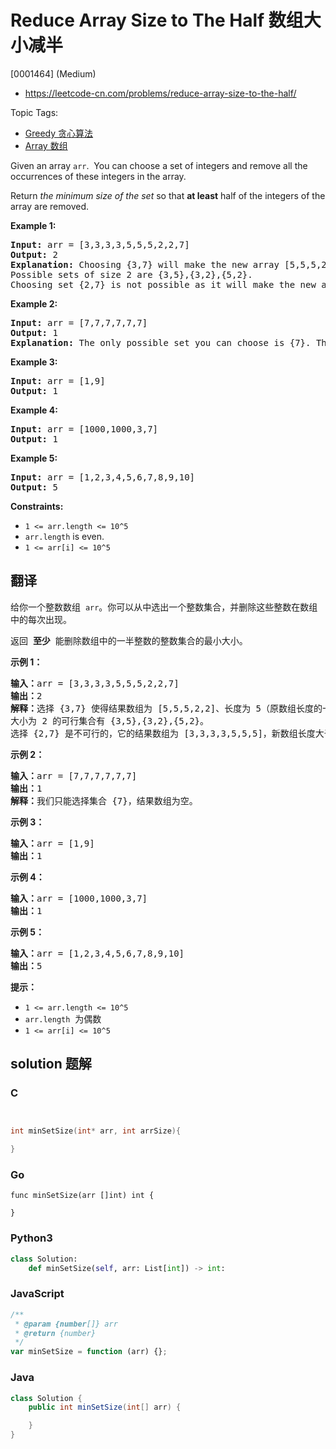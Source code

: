 # Reduce Array Size to The Half 数组大小减半

[0001464] (Medium)

- https://leetcode-cn.com/problems/reduce-array-size-to-the-half/

Topic Tags:

- [Greedy 贪心算法](https://leetcode-cn.com/tag/greedy/)
- [Array 数组](https://leetcode-cn.com/tag/array/)

Given an array `arr`.  You can choose a set of integers and remove all the occurrences of these integers in the array.

Return _the minimum size of the set_ so that **at least** half of the integers of the array are removed.

**Example 1:**

<pre><strong>Input:</strong> arr = [3,3,3,3,5,5,5,2,2,7]
<strong>Output:</strong> 2
<strong>Explanation:</strong> Choosing {3,7} will make the new array [5,5,5,2,2] which has size 5 (i.e equal to half of the size of the old array).
Possible sets of size 2 are {3,5},{3,2},{5,2}.
Choosing set {2,7} is not possible as it will make the new array [3,3,3,3,5,5,5] which has size greater than half of the size of the old array.
</pre>

**Example 2:**

<pre><strong>Input:</strong> arr = [7,7,7,7,7,7]
<strong>Output:</strong> 1
<strong>Explanation:</strong> The only possible set you can choose is {7}. This will make the new array empty.
</pre>

**Example 3:**

<pre><strong>Input:</strong> arr = [1,9]
<strong>Output:</strong> 1
</pre>

**Example 4:**

<pre><strong>Input:</strong> arr = [1000,1000,3,7]
<strong>Output:</strong> 1
</pre>

**Example 5:**

<pre><strong>Input:</strong> arr = [1,2,3,4,5,6,7,8,9,10]
<strong>Output:</strong> 5
</pre>

**Constraints:**

- `1 <= arr.length <= 10^5`
- `arr.length` is even.
- `1 <= arr[i] <= 10^5`

## 翻译

给你一个整数数组  `arr`。你可以从中选出一个整数集合，并删除这些整数在数组中的每次出现。

返回  **至少**  能删除数组中的一半整数的整数集合的最小大小。

**示例 1：**

<pre><strong>输入：</strong>arr = [3,3,3,3,5,5,5,2,2,7]
<strong>输出：</strong>2
<strong>解释：</strong>选择 {3,7} 使得结果数组为 [5,5,5,2,2]、长度为 5（原数组长度的一半）。
大小为 2 的可行集合有 {3,5},{3,2},{5,2}。
选择 {2,7} 是不可行的，它的结果数组为 [3,3,3,3,5,5,5]，新数组长度大于原数组的二分之一。
</pre>

**示例 2：**

<pre><strong>输入：</strong>arr = [7,7,7,7,7,7]
<strong>输出：</strong>1
<strong>解释：</strong>我们只能选择集合 {7}，结果数组为空。
</pre>

**示例 3：**

<pre><strong>输入：</strong>arr = [1,9]
<strong>输出：</strong>1
</pre>

**示例 4：**

<pre><strong>输入：</strong>arr = [1000,1000,3,7]
<strong>输出：</strong>1
</pre>

**示例 5：**

<pre><strong>输入：</strong>arr = [1,2,3,4,5,6,7,8,9,10]
<strong>输出：</strong>5
</pre>

**提示：**

- `1 <= arr.length <= 10^5`
- `arr.length`  为偶数
- `1 <= arr[i] <= 10^5`

## solution 题解

### C

```c


int minSetSize(int* arr, int arrSize){

}


```

### Go

```golang
func minSetSize(arr []int) int {

}
```

### Python3

```python
class Solution:
    def minSetSize(self, arr: List[int]) -> int:
```

### JavaScript

```javascript
/**
 * @param {number[]} arr
 * @return {number}
 */
var minSetSize = function (arr) {};
```

### Java

```java
class Solution {
    public int minSetSize(int[] arr) {

    }
}
```
